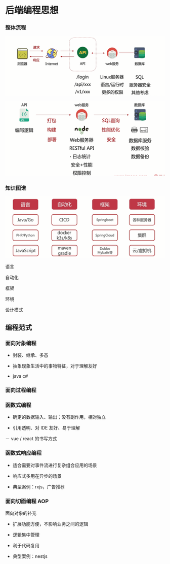 # 后端编程思想

### 整体流程

![alt text](img/image-2.png)

![alt text](img/image-3.png)

### 知识图谱

![alt text](img/image.png)

语言

自动化

框架

环境

设计模式

## 编程范式

### 面向对象编程

- 封装、继承、多态

- 抽象现象生活中的事物特征，对于理解友好

- java c#

### 面向过程编程

### 函数式编程

- 确定的数据输入、输出；没有副作用，相对独立

- 引用透明、对 IDE 友好、易于理解

－ vue / react 的书写方式

### 函数式响应编程

- 适合需要对事件流进行复杂组合应用的场景

- 响应式多用在异步的场景

- 典型案例：rxjs，广告推荐

### 面向切面编程 AOP

面向对象的补充

- 扩展功能方便，不影响业务之间的逻辑

- 逻辑集中管理

- 利于代码复用

- 典型案例：nestjs
